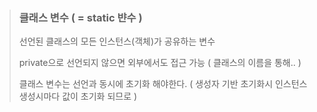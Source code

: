 > ### 클래스 변수 ( = static 뱐수 )
>
> 선언된 클래스의 모든 인스턴스(객체)가 공유하는 변수
>
> private으로 선언되지 않으면 외부에서도 접근 가능 ( 클래스의 이름을 통해.. )
>
> 클래스 변수는 선언과 동시에 초기화 해야한다. ( 생성자 기반 초기화시 인스턴스 생성시마다 값이 초기화 되므로 )
>
> 
